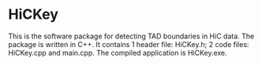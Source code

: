 # HiCKey

This is the software package for detecting TAD boundaries in HiC data. The package is written in C++. It contains 1 header file: HiCKey.h; 2 code files: HiCKey.cpp and main.cpp. The compiled application is HiCKey.exe.
